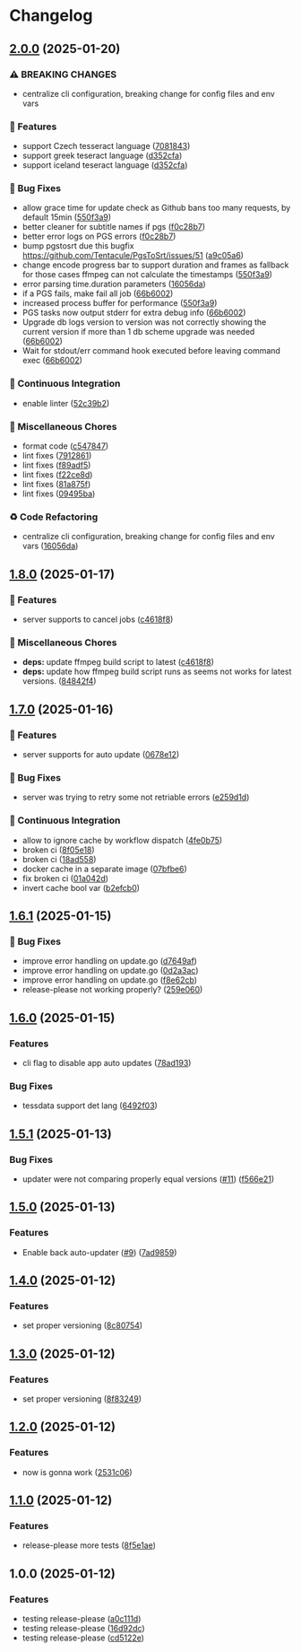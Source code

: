 # Changelog

## [2.0.0](https://github.com/segator/transcoderd/compare/v1.8.0...v2.0.0) (2025-01-20)


### ⚠ BREAKING CHANGES

* centralize cli configuration, breaking change for config files and env vars

### 🎉 Features

* support Czech tesseract language ([7081843](https://github.com/segator/transcoderd/commit/7081843a244a90ad9fec2c8d599fdc1fa8a5ad2c))
* support greek teseract language ([d352cfa](https://github.com/segator/transcoderd/commit/d352cfaa179b0bed32185ed73f070f2b924547d0))
* support iceland teseract language ([d352cfa](https://github.com/segator/transcoderd/commit/d352cfaa179b0bed32185ed73f070f2b924547d0))


### 🐛 Bug Fixes

* allow grace time for update check as Github bans too many requests, by default 15min ([550f3a9](https://github.com/segator/transcoderd/commit/550f3a9dc67ebe9b6f05cef4b009443216863139))
* better cleaner for subtitle names if pgs ([f0c28b7](https://github.com/segator/transcoderd/commit/f0c28b7146b01879e2e78b9f0e6dfaf9b0316768))
* better error logs on PGS errors ([f0c28b7](https://github.com/segator/transcoderd/commit/f0c28b7146b01879e2e78b9f0e6dfaf9b0316768))
* bump pgstosrt due this bugfix https://github.com/Tentacule/PgsToSrt/issues/51 ([a9c05a6](https://github.com/segator/transcoderd/commit/a9c05a6de4b726b63d62a4d8953bfb1ceb2fcc80))
* change encode progress bar to support duration and frames as fallback for those cases ffmpeg can not calculate the timestamps ([550f3a9](https://github.com/segator/transcoderd/commit/550f3a9dc67ebe9b6f05cef4b009443216863139))
* error parsing time.duration parameters ([16056da](https://github.com/segator/transcoderd/commit/16056daaa7338c96aee7c9679b29cd418625b07b))
* if a PGS fails, make fail all job ([66b6002](https://github.com/segator/transcoderd/commit/66b600251f946da79ac7f48a2701046286ad5e8a))
* increased process buffer for performance ([550f3a9](https://github.com/segator/transcoderd/commit/550f3a9dc67ebe9b6f05cef4b009443216863139))
* PGS tasks now output stderr for extra debug info ([66b6002](https://github.com/segator/transcoderd/commit/66b600251f946da79ac7f48a2701046286ad5e8a))
* Upgrade db logs version to version was not correctly showing the current version if more than 1 db scheme upgrade was needed ([66b6002](https://github.com/segator/transcoderd/commit/66b600251f946da79ac7f48a2701046286ad5e8a))
* Wait for stdout/err command hook executed before leaving command exec ([66b6002](https://github.com/segator/transcoderd/commit/66b600251f946da79ac7f48a2701046286ad5e8a))


### 🤖 Continuous Integration

* enable linter ([52c39b2](https://github.com/segator/transcoderd/commit/52c39b27698b1c5436835231bda5da20b303a2a9))


### 🔧 Miscellaneous Chores

* format code ([c547847](https://github.com/segator/transcoderd/commit/c54784739b7bab03bd29bed1aad0031c4999e6f2))
* lint fixes ([7912861](https://github.com/segator/transcoderd/commit/791286155400fa8fd41fb49d8e1ad978f8e6c0f7))
* lint fixes ([f89adf5](https://github.com/segator/transcoderd/commit/f89adf554b1c1a084fd5195c41f94b12db41cf31))
* lint fixes ([f22ce8d](https://github.com/segator/transcoderd/commit/f22ce8d71429bd09078a994ceb74b3a0b9db2aa4))
* lint fixes ([81a875f](https://github.com/segator/transcoderd/commit/81a875fc70ba82dcfb26c7e0bc78e04daf7b2595))
* lint fixes ([09495ba](https://github.com/segator/transcoderd/commit/09495ba2d1f47d580ea235424c4e16206ca717b6))


### ♻️ Code Refactoring

* centralize cli configuration, breaking change for config files and env vars ([16056da](https://github.com/segator/transcoderd/commit/16056daaa7338c96aee7c9679b29cd418625b07b))

## [1.8.0](https://github.com/segator/transcoderd/compare/v1.7.0...v1.8.0) (2025-01-17)


### 🎉 Features

* server supports to cancel jobs ([c4618f8](https://github.com/segator/transcoderd/commit/c4618f81dc6ee93cd3260d68d9609fd4d76dbc18))


### 🔧 Miscellaneous Chores

* **deps:** update ffmpeg build script to latest ([c4618f8](https://github.com/segator/transcoderd/commit/c4618f81dc6ee93cd3260d68d9609fd4d76dbc18))
* **deps:** update how ffmpeg build script runs as seems not works for latest versions. ([84842f4](https://github.com/segator/transcoderd/commit/84842f4a2386b80bfe1d398a11daec3d55c76c12))

## [1.7.0](https://github.com/segator/transcoderd/compare/v1.6.1...v1.7.0) (2025-01-16)


### 🎉 Features

* server supports for auto update ([0678e12](https://github.com/segator/transcoderd/commit/0678e12442c6b47945c16e169a17b866e338c7f0))


### 🐛 Bug Fixes

* server was trying to retry some not retriable errors ([e259d1d](https://github.com/segator/transcoderd/commit/e259d1d8cceded72bd0240a350bed97ddb0fa6c2))


### 🤖 Continuous Integration

* allow to ignore cache by workflow dispatch ([4fe0b75](https://github.com/segator/transcoderd/commit/4fe0b75a2914efa9fad580e62c69ef101e4bfebf))
* broken ci ([8f05e18](https://github.com/segator/transcoderd/commit/8f05e18570d8af1f9d3891a58e2dec12331aebae))
* broken ci ([18ad558](https://github.com/segator/transcoderd/commit/18ad55874af86f378a9bed1aa1d0e236bb3dd089))
* docker cache in a separate image ([07bfbe6](https://github.com/segator/transcoderd/commit/07bfbe6e6acf15a579dd021614f3dfe6cca4124b))
* fix broken ci ([01a042d](https://github.com/segator/transcoderd/commit/01a042dd22b74b69dc64ab5883ec1b555f31be1a))
* invert cache bool var ([b2efcb0](https://github.com/segator/transcoderd/commit/b2efcb0154de1010a41b8f94c353f17f9e65ae60))

## [1.6.1](https://github.com/segator/transcoderd/compare/v1.6.0...v1.6.1) (2025-01-15)


### 🐛 Bug Fixes

* improve error handling on update.go ([d7649af](https://github.com/segator/transcoderd/commit/d7649af6ef9ba61e55f06ff6ac020f8d4c1d5701))
* improve error handling on update.go ([0d2a3ac](https://github.com/segator/transcoderd/commit/0d2a3ac271e236721658445d35febeca6d1f2c58))
* improve error handling on update.go ([f8e62cb](https://github.com/segator/transcoderd/commit/f8e62cb21ae336133b61630d973482662018f520))
* release-please not working properly? ([259e060](https://github.com/segator/transcoderd/commit/259e0609386c2f6036a49c51f8afe7325d7b0770))

## [1.6.0](https://github.com/segator/transcoderd/compare/v1.5.1...v1.6.0) (2025-01-15)


### Features

* cli flag to disable app auto updates ([78ad193](https://github.com/segator/transcoderd/commit/78ad19373c0ca31a8a1b14ba308929b0c9910a90))


### Bug Fixes

* tessdata support det lang ([6492f03](https://github.com/segator/transcoderd/commit/6492f03f0a1fb638fd2c25f8978a18608f86b444))

## [1.5.1](https://github.com/segator/transcoderd/compare/v1.5.0...v1.5.1) (2025-01-13)


### Bug Fixes

* updater were not comparing properly equal versions ([#11](https://github.com/segator/transcoderd/issues/11)) ([f566e21](https://github.com/segator/transcoderd/commit/f566e213b4db1e0f8b242ddf0234808d2699f124))

## [1.5.0](https://github.com/segator/transcoderd/compare/v1.4.0...v1.5.0) (2025-01-13)


### Features

* Enable back auto-updater ([#9](https://github.com/segator/transcoderd/issues/9)) ([7ad9859](https://github.com/segator/transcoderd/commit/7ad9859fa0e8f0a75cf16ea75a3b6b3ea00e1c92))

## [1.4.0](https://github.com/segator/transcoderd/compare/v1.3.0...v1.4.0) (2025-01-12)


### Features

* set proper versioning ([8c80754](https://github.com/segator/transcoderd/commit/8c80754ad10d6b6dbe658122b4fbea75699f5376))

## [1.3.0](https://github.com/segator/transcoderd/compare/v1.2.0...v1.3.0) (2025-01-12)


### Features

* set proper versioning ([8f83249](https://github.com/segator/transcoderd/commit/8f832494fc1a014027acbf378e7c2587583e0377))

## [1.2.0](https://github.com/segator/transcoderd/compare/v1.1.0...v1.2.0) (2025-01-12)


### Features

* now is gonna work ([2531c06](https://github.com/segator/transcoderd/commit/2531c067da9cfd17815d1c00ef5bd9d2e77780d3))

## [1.1.0](https://github.com/segator/transcoderd/compare/v1.0.0...v1.1.0) (2025-01-12)


### Features

* release-please more tests ([8f5e1ae](https://github.com/segator/transcoderd/commit/8f5e1ae14bcbea34d49b548b553b02efc177ce19))

## 1.0.0 (2025-01-12)


### Features

* testing release-please ([a0c111d](https://github.com/segator/transcoderd/commit/a0c111d5ed8649d8de4d6befece4b3a756af0703))
* testing release-please ([16d92dc](https://github.com/segator/transcoderd/commit/16d92dc34fc8aa5b8d101e8413f0e5969af88ab1))
* testing release-please ([cd5122e](https://github.com/segator/transcoderd/commit/cd5122e0d3ad28c16b4c227ac7ce8f1e28835e70))
